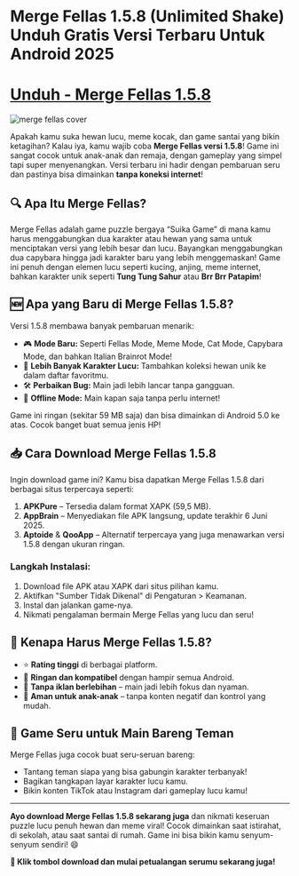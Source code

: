 # Merge Fellas 1.5.8 (Unlimited Shake) Unduh Gratis Versi Terbaru Untuk Android 2025
# [Unduh - Merge Fellas 1.5.8](https://sites.google.com/view/merge-fellas-mod-apk/home)

![merge fellas cover](https://github.com/user-attachments/assets/c757b9ad-543f-4646-ae0f-e84e36283227)

Apakah kamu suka hewan lucu, meme kocak, dan game santai yang bikin ketagihan? Kalau iya, kamu wajib coba **Merge Fellas versi 1.5.8**! Game ini sangat cocok untuk anak-anak dan remaja, dengan gameplay yang simpel tapi super menyenangkan. Versi terbaru ini hadir dengan pembaruan seru dan pastinya bisa dimainkan **tanpa koneksi internet**!

## 🔍 Apa Itu Merge Fellas?

Merge Fellas adalah game puzzle bergaya “Suika Game” di mana kamu harus menggabungkan dua karakter atau hewan yang sama untuk menciptakan versi yang lebih besar dan lucu. Bayangkan menggabungkan dua capybara hingga jadi karakter baru yang lebih menggemaskan! Game ini penuh dengan elemen lucu seperti kucing, anjing, meme internet, bahkan karakter unik seperti **Tung Tung Sahur** atau **Brr Brr Patapim**!

## 🆕 Apa yang Baru di Merge Fellas 1.5.8?

Versi 1.5.8 membawa banyak pembaruan menarik:

* 🎮 **Mode Baru:** Seperti Fellas Mode, Meme Mode, Cat Mode, Capybara Mode, dan bahkan Italian Brainrot Mode!
* 🐾 **Lebih Banyak Karakter Lucu:** Tambahkan koleksi hewan unik ke dalam daftar favoritmu.
* 🛠️ **Perbaikan Bug:** Main jadi lebih lancar tanpa gangguan.
* 📶 **Offline Mode:** Main kapan saja tanpa perlu internet!

Game ini ringan (sekitar 59 MB saja) dan bisa dimainkan di Android 5.0 ke atas. Cocok banget buat semua jenis HP!

## 📥 Cara Download Merge Fellas 1.5.8

Ingin download game ini? Kamu bisa dapatkan Merge Fellas 1.5.8 dari berbagai situs terpercaya seperti:

1. **APKPure** – Tersedia dalam format XAPK (59,5 MB).
2. **AppBrain** – Menyediakan file APK langsung, update terakhir 6 Juni 2025.
3. **Aptoide** & **QooApp** – Alternatif terpercaya yang juga menawarkan versi 1.5.8 dengan ukuran ringan.

### Langkah Instalasi:

1. Download file APK atau XAPK dari situs pilihan kamu.
2. Aktifkan "Sumber Tidak Dikenal" di Pengaturan > Keamanan.
3. Instal dan jalankan game-nya.
4. Nikmati pengalaman bermain Merge Fellas yang lucu dan seru!

## 🎯 Kenapa Harus Merge Fellas 1.5.8?

* ⭐ **Rating tinggi** di berbagai platform.
* 📱 **Ringan dan kompatibel** dengan hampir semua Android.
* 🚫 **Tanpa iklan berlebihan** – main jadi lebih fokus dan nyaman.
* 👧 **Aman untuk anak-anak** – tanpa konten negatif dan kontrol yang mudah.

## 🤩 Game Seru untuk Main Bareng Teman

Merge Fellas juga cocok buat seru-seruan bareng:

* Tantang teman siapa yang bisa gabungin karakter terbanyak!
* Bagikan tangkapan layar karakter lucu kamu.
* Bikin konten TikTok atau Instagram dari gameplay lucu kamu!

---

**Ayo download Merge Fellas 1.5.8 sekarang juga** dan nikmati keseruan puzzle lucu penuh hewan dan meme viral! Cocok dimainkan saat istirahat, di sekolah, atau saat santai di rumah. Game ini bisa bikin kamu senyum-senyum sendiri! 😄

**📌 Klik tombol download dan mulai petualangan serumu sekarang juga!**
